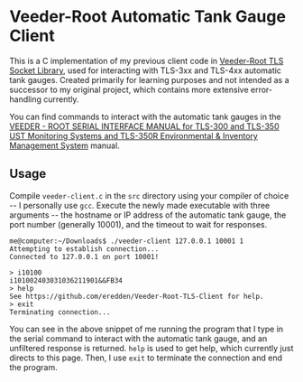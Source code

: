 # Veeder-Root Automatic Tank Gauge Client

This is a C implementation of my previous client code in [Veeder-Root TLS Socket Library](https://github.com/eredden/Veeder-Root-TLS-Socket-Library), used for interacting with TLS-3xx and TLS-4xx automatic tank gauges. Created primarily for learning purposes and not intended as a successor to my original project, which contains more extensive error-handling currently.

You can find commands to interact with the automatic tank gauges in the [VEEDER - ROOT SERIAL INTERFACE MANUAL for TLS-300 and TLS-350 UST Monitoring Systems and TLS-350R Environmental & Inventory Management System](https://cdn.chipkin.com/files/liz/576013-635.pdf) manual.

## Usage

Compile `veeder-client.c` in the `src` directory using your compiler of choice -- I personally use `gcc`. Execute the newly made executable with three arguments -- the hostname or IP address of the automatic tank gauge, the port number (generally 10001), and the timeout to wait for responses.

```
me@computer:~/Downloads$ ./veeder-client 127.0.0.1 10001 1
Attempting to establish connection...
Connected to 127.0.0.1 on port 10001!

> i10100
i101002403031036211901&&FB34
> help
See https://github.com/eredden/Veeder-Root-TLS-Client for help.
> exit
Terminating connection...
```

You can see in the above snippet of me running the program that I type in the serial command to interact with the automatic tank gauge, and an unfiltered response is returned. `help` is used to get help, which currently just directs to this page. Then, I use `exit` to terminate the connection and end the program.
